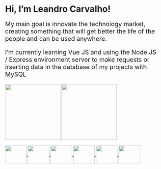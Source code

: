 <h1> Hi, I’m Leandro Carvalho! </h1>
<p style="font-size:20px"> My main goal is innovate the technology market, creating something that will get better the life of the people and can be used anywhere. </p>
<p style="font-size:20px">I’m currently learning Vue JS and using the Node JS / Express environment server to make requests or irserting data in the database of my projects with MySQL</p>

<a href="https://github.com/leandro-cesar-carvalho">
<img height="180em" src="https://github-readme-stats.vercel.app/api?username=leandro-cesar-carvalho&show_icons=true&theme=chartreuse-dark&include_all_commits=true&count_private=true"/>
<img height="180em" src="https://github-readme-stats.vercel.app/api/top-langs/?username=leandro-cesar-carvalho&layout=compact&langs_count=7&theme=chartreuse-dark"/>
  
<div style="display: inline_block"><br>
  <img align="center" height="60" width="70" src="https://cdn.jsdelivr.net/gh/devicons/devicon/icons/vuejs/vuejs-original.svg" />
  <img align="center" height="60" width="70" src="https://cdn.jsdelivr.net/gh/devicons/devicon/icons/nodejs/nodejs-original.svg" />
  <img align="center" height="60" width="70" src="https://cdn.jsdelivr.net/gh/devicons/devicon/icons/mysql/mysql-original-wordmark.svg" />
  <img align="center" height="60" width="70" src="https://cdn.jsdelivr.net/gh/devicons/devicon/icons/javascript/javascript-original.svg" />
  <img align="center" height="60" width="70" src="https://cdn.jsdelivr.net/gh/devicons/devicon/icons/html5/html5-original.svg" />
  <img align="center" height="60" width="70" src="https://cdn.jsdelivr.net/gh/devicons/devicon/icons/css3/css3-original.svg" />

</div>
<!---
leandro-cesar-carvalho/leandro-cesar-carvalho is a ✨ special ✨ repository because its `README.md` (this file) appears on your GitHub profile.
You can click the Preview link to take a look at your changes.
--->
